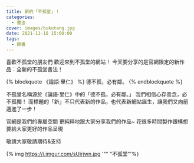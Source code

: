 ```yaml
---
title: 新的「不孤堂」！
categories:
  - 書法
cover: images/bukutang.jpg
date: 2021-11-18 15:00:00
tags:
  - 隸書
---
```


喜歡不孤堂的朋友們
歡迎來到不孤堂的網站！
今天要分享的是官網限定的新作品：全新的不孤堂書法！

{% blockquote  《論語‧里仁》 %}
德不孤，必有鄰。
{% endblockquote %}

不孤堂名稱源於《論語‧里仁》中的「德不孤，必有鄰。」
我們相信心存善念，必不孤獨！
而標題的「新」不只代表新的作品，也代表新網站誕生，讓我們又向前邁進了一步！

官網是我們的專屬空間
更純粹地跟大家分享我們的作品~
花很多時間製作跟構想
要給大家更好的作品呈現

敬請大家敬請期待&支持

{% img https://i.imgur.com/sUirjwn.jpg '"" "不孤堂"'%}
